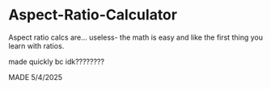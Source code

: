 # Aspect-Ratio-Calculator
Aspect ratio calcs are... useless- the math is easy and like the first thing you learn with ratios.

made quickly bc idk????????


MADE 5/4/2025
